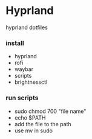 # Hyprland
hyprland dotfiles

### install
- hyprland
- rofi
- waybar
- scripts
- brightnessctl


### run scripts
- sudo chmod 700 "file name"
- echo $PATH
- add the file to the path
- use mv in sudo


